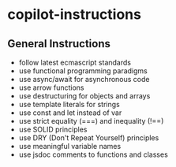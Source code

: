 # copilot-instructions

## General Instructions
- follow latest ecmascript standards
- use functional programming paradigms
- use async/await for asynchronous code
- use arrow functions
- use destructuring for objects and arrays
- use template literals for strings
- use const and let instead of var
- use strict equality (===) and inequality (!==)
- use SOLID principles
- use DRY (Don't Repeat Yourself) principles
- use meaningful variable names
- use jsdoc comments to functions and classes
